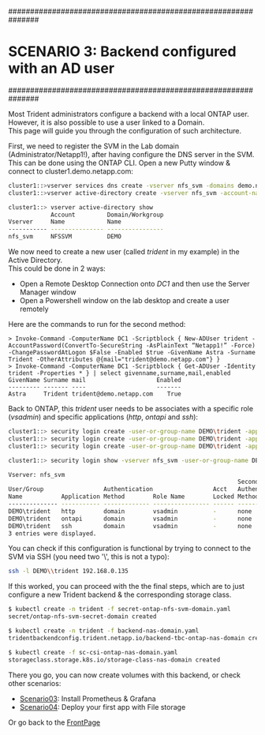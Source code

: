 ###############################################################
# SCENARIO 3: Backend configured with an AD user
###############################################################

Most Trident administrators configure a backend with a local ONTAP user.  
However, it is also possible to use a user linked to a Domain.  
This page will guide you through the configuration of such architecture.  

First, we need to register the SVM in the Lab domain (Administrator/Netapp1!), after having configure the DNS server in the SVM.  
This can be done using the ONTAP CLI. Open a new Putty window & connect to cluster1.demo.netapp.com:  
```bash
cluster1::>vserver services dns create -vserver nfs_svm -domains demo.netapp.com -name-servers 192.168.0.253 
cluster1::>vserver active-directory create -vserver nfs_svm -account-name nfssvm -domain demo.netapp.com

cluster1::> vserver active-directory show
            Account         Domain/Workgroup
Vserver     Name            Name
----------- --------------- ----------------
nfs_svm     NFSSVM          DEMO
```

We now need to create a new user (called _trident_ in my example) in the Active Directory.  
This could be done in 2 ways:
- Open a Remote Desktop Connection onto _DC1_ and then use the Server Manager window  
- Open a Powershell window on the lab desktop and create a user remotely

Here are the commands to run for the second method:
```posh
> Invoke-Command -ComputerName DC1 -Scriptblock { New-ADUser trident -AccountPassword(ConvertTo-SecureString -AsPlainText “Netapp1!” -Force) -ChangePasswordAtLogon $False -Enabled $true -GivenName Astra -Surname Trident -OtherAttributes @{mail="trident@demo.netapp.com"} }
> Invoke-Command -ComputerName DC1 -Scriptblock { Get-ADUser -Identity trident -Properties * } | select givenname,surname,mail,enabled
GivenName Surname mail                    Enabled
--------- ------- ----                    -------
Astra     Trident trident@demo.netapp.com    True
```

Back to ONTAP, this _trident_ user needs to be associates with a specific role (_vsadmin_) and specific applications (_http_, _ontapi_ and _ssh_):
```bash
cluster1::> security login create -user-or-group-name DEMO\trident -application http -authentication-method domain -role vsadmin -vserver nfs_svm   
cluster1::> security login create -user-or-group-name DEMO\trident -application ontapi -authentication-method domain -role vsadmin -vserver nfs_svm
cluster1::> security login create -user-or-group-name DEMO\trident -application ssh -authentication-method domain -role vsadmin -vserver nfs_svm

cluster1::> security login show -vserver nfs_svm -user-or-group-name DEMO\trident

Vserver: nfs_svm
                                                                 Second
User/Group                 Authentication                 Acct   Authentication
Name           Application Method        Role Name        Locked Method
-------------- ----------- ------------- ---------------- ------ --------------
DEMO\trident   http        domain        vsadmin          -      none
DEMO\trident   ontapi      domain        vsadmin          -      none
DEMO\trident   ssh         domain        vsadmin          -      none
3 entries were displayed.
```

You can check if this configuration is functional by trying to connect to the SVM via SSH (you need two '\\', this is not a typo):
```bash
ssh -l DEMO\\trident 192.168.0.135
```

If this worked, you can proceed with the the final steps, which are to just configure a new Trident backend & the corresponding storage class.  
```bash
$ kubectl create -n trident -f secret-ontap-nfs-svm-domain.yaml
secret/ontap-nfs-svm-secret-domain created

$ kubectl create -n trident -f backend-nas-domain.yaml
tridentbackendconfig.trident.netapp.io/backend-tbc-ontap-nas-domain created

$ kubectl create -f sc-csi-ontap-nas-domain.yaml
storageclass.storage.k8s.io/storage-class-nas-domain created
```

There you go, you can now create volumes with this backend, or check other scenarios:  
- [Scenario03](../../Scenario03): Install Prometheus & Grafana  
- [Scenario04](../../Scenario04): Deploy your first app with File storage  

Or go back to the [FrontPage](https://github.com/YvosOnTheHub/LabNetApp)

